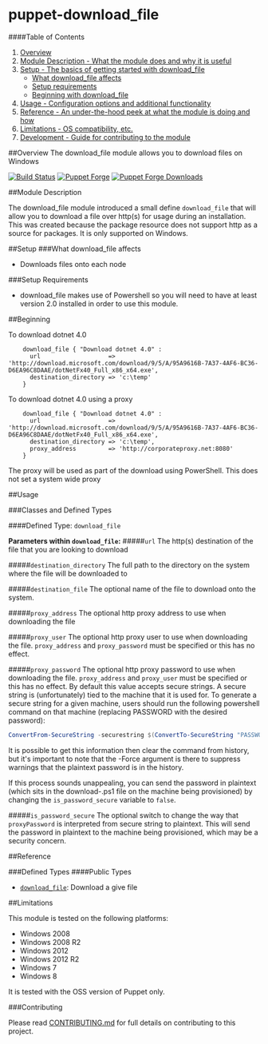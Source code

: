 # puppet-download_file

####Table of Contents

1. [Overview](#overview)
2. [Module Description - What the module does and why it is useful](#module-description)
3. [Setup - The basics of getting started with download_file](#setup)
    * [What download_file affects](#what-download_file-affects)
    * [Setup requirements](#setup-requirements)
    * [Beginning with download_file](#beginning)
4. [Usage - Configuration options and additional functionality](#usage)
5. [Reference - An under-the-hood peek at what the module is doing and how](#reference)
5. [Limitations - OS compatibility, etc.](#limitations)
6. [Development - Guide for contributing to the module](#contributing)

##Overview
The download_file module allows you to download files on Windows

[![Build Status](https://travis-ci.org/voxpupuli/puppet-download_file.svg?branch=master)](https://travis-ci.org/voxpupuli/puppet-download_file)
[![Puppet Forge](http://img.shields.io/puppetforge/v/puppet/download_file.svg)](https://forge.puppet.com/puppet/download_file)
[![Puppet Forge Downloads](http://img.shields.io/puppetforge/dt/puppet/download_file.svg)](https://forge.puppetlabs.com/puppet/download_file)

##Module Description

The download_file module introduced a small define `download_file` that will allow you to download a file over http(s) for usage during an installation.
This was created because the package resource does not support http as a source for packages.
It is only supported on Windows.

##Setup
###What download_file affects
* Downloads files onto each node

###Setup Requirements
* download_file makes use of Powershell so you will need to have at least version 2.0 installed in order to use this module.

##Beginning

To download dotnet 4.0

```puppet
    download_file { "Download dotnet 4.0" :
      url                   => 'http://download.microsoft.com/download/9/5/A/95A9616B-7A37-4AF6-BC36-D6EA96C8DAAE/dotNetFx40_Full_x86_x64.exe',
      destination_directory => 'c:\temp'
    }
```

To download dotnet 4.0 using a proxy

```puppet
    download_file { "Download dotnet 4.0" :
      url                   => 'http://download.microsoft.com/download/9/5/A/95A9616B-7A37-4AF6-BC36-D6EA96C8DAAE/dotNetFx40_Full_x86_x64.exe',
      destination_directory => 'c:\temp',
      proxy_address         => 'http://corporateproxy.net:8080'
    }
```

The proxy will be used as part of the download using PowerShell. This does not set a system wide proxy

##Usage

###Classes and Defined Types

####Defined Type: `download_file`

**Parameters within `download_file`:**
#####`url`
The http(s) destination of the file that you are looking to download

#####`destination_directory`
The full path to the directory on the system where the file will be downloaded to

#####`destination_file`
The optional name of the file to download onto the system.

#####`proxy_address`
The optional http proxy address to use when downloading the file

#####`proxy_user`
The optional http proxy user to use when downloading the file. `proxy_address` and `proxy_password`
must be specified or this has no effect.

#####`proxy_password`
The optional http proxy password to use when downloading the file. `proxy_address` and `proxy_user`
must be specified or this has no effect. By default this value accepts secure strings. A secure
string is (unfortunately) tied to the machine that it is used for. To generate a secure string for
a given machine, users should run the following powershell command on that machine (replacing
PASSWORD with the desired password):

```Powershell
ConvertFrom-SecureString -securestring $(ConvertTo-SecureString "PASSWORD" -AsPlainText -Force)
```

It is possible to get this information then clear the command from history, but it's important to
note that the -Force argument is there to suppress warnings that the plaintext password is in
the history.

If this process sounds unappealing, you can send the password in plaintext (which sits in the
download-<filename>.ps1 file on the machine being provisioned) by changing the `is_password_secure`
variable to `false`.

#####`is_password_secure`
The optional switch to change the way that `proxyPassword` is interpreted from secure string to
plaintext. This will send the password in plaintext to the machine being provisioned, which may
be a security concern.

##Reference

###Defined Types
####Public Types
* [`download_file`](#defined-type-download_file): Download a give file

##Limitations

This module is tested on the following platforms:

* Windows 2008
* Windows 2008 R2
* Windows 2012
* Windows 2012 R2
* Windows 7
* Windows 8

It is tested with the OSS version of Puppet only.

###Contributing

Please read [CONTRIBUTING.md](CONTRIBUTING.md) for full details on contributing to this project.
